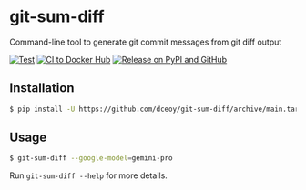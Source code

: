 git-sum-diff
============

Command-line tool to generate git commit messages from git diff output

[![Test](https://github.com/dceoy/git-sum-diff/actions/workflows/test.yml/badge.svg)](https://github.com/dceoy/git-sum-diff/actions/workflows/test.yml)
[![CI to Docker Hub](https://github.com/dceoy/git-sum-diff/actions/workflows/docker-compose-build-and-push.yml/badge.svg)](https://github.com/dceoy/git-sum-diff/actions/workflows/docker-compose-build-and-push.yml)
[![Release on PyPI and GitHub](https://github.com/dceoy/git-sum-diff/actions/workflows/python-package-release-on-pypi-and-github.yml/badge.svg)](https://github.com/dceoy/git-sum-diff/actions/workflows/python-package-release-on-pypi-and-github.yml)

Installation
------------

```sh
$ pip install -U https://github.com/dceoy/git-sum-diff/archive/main.tar.gz
```

Usage
-----

```sh
$ git-sum-diff --google-model=gemini-pro
```

Run `git-sum-diff --help` for more details.
